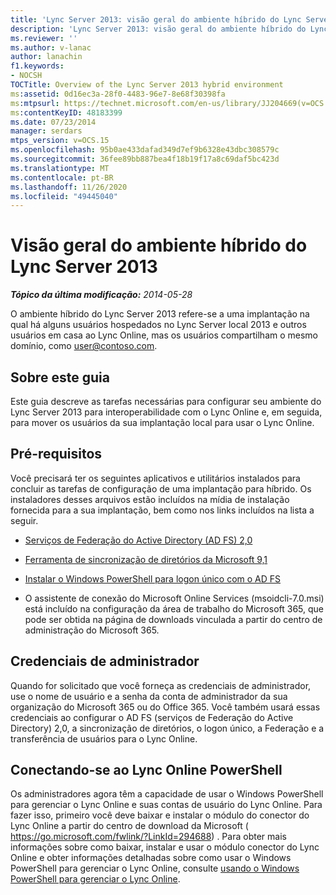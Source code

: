 ```yaml
---
title: 'Lync Server 2013: visão geral do ambiente híbrido do Lync Server'
description: 'Lync Server 2013: visão geral do ambiente híbrido do Lync Server.'
ms.reviewer: ''
ms.author: v-lanac
author: lanachin
f1.keywords:
- NOCSH
TOCTitle: Overview of the Lync Server 2013 hybrid environment
ms:assetid: 0d16ec3a-28f0-4483-96e7-8e68f30398fa
ms:mtpsurl: https://technet.microsoft.com/en-us/library/JJ204669(v=OCS.15)
ms:contentKeyID: 48183399
ms.date: 07/23/2014
manager: serdars
mtps_version: v=OCS.15
ms.openlocfilehash: 95b0ae433dafad349d7ef9b6328e43dbc308579c
ms.sourcegitcommit: 36fee89bb887bea4f18b19f17a8c69daf5bc423d
ms.translationtype: MT
ms.contentlocale: pt-BR
ms.lasthandoff: 11/26/2020
ms.locfileid: "49445040"
---
```

# <a name="overview-of-the-lync-server-2013-hybrid-environment"></a>Visão geral do ambiente híbrido do Lync Server 2013

<div data-xmlns="http://www.w3.org/1999/xhtml">

<div class="topic" data-xmlns="http://www.w3.org/1999/xhtml" data-msxsl="urn:schemas-microsoft-com:xslt" data-cs="https://msdn.microsoft.com/">

<div data-asp="https://msdn2.microsoft.com/asp">



</div>

<div id="mainSection">

<div id="mainBody">

<span> </span>

_**Tópico da última modificação:** 2014-05-28_

O ambiente híbrido do Lync Server 2013 refere-se a uma implantação na qual há alguns usuários hospedados no Lync Server local 2013 e outros usuários em casa ao Lync Online, mas os usuários compartilham o mesmo domínio, como user@contoso.com.

<div>

## <a name="about-this-guide"></a>Sobre este guia

Este guia descreve as tarefas necessárias para configurar seu ambiente do Lync Server 2013 para interoperabilidade com o Lync Online e, em seguida, para mover os usuários da sua implantação local para usar o Lync Online.

</div>

<div>

## <a name="prerequisites"></a>Pré-requisitos

Você precisará ter os seguintes aplicativos e utilitários instalados para concluir as tarefas de configuração de uma implantação para híbrido. Os instaladores desses arquivos estão incluídos na mídia de instalação fornecida para a sua implantação, bem como nos links incluídos na lista a seguir.

  - [Serviços de Federação do Active Directory (AD FS) 2,0](https://go.microsoft.com/fwlink/p/?linkid=257305)

  - [Ferramenta de sincronização de diretórios da Microsoft 9,1](https://go.microsoft.com/fwlink/p/?linkid=257307)

  - [Instalar o Windows PowerShell para logon único com o AD FS](https://go.microsoft.com/fwlink/p/?linkid=398710)

  - O assistente de conexão do Microsoft Online Services (msoidcli-7.0.msi) está incluído na configuração da área de trabalho do Microsoft 365, que pode ser obtida na página de downloads vinculada a partir do centro de administração do Microsoft 365.

</div>

<div>

## <a name="administrator-credentials"></a>Credenciais de administrador

Quando for solicitado que você forneça as credenciais de administrador, use o nome de usuário e a senha da conta de administrador da sua organização do Microsoft 365 ou do Office 365. Você também usará essas credenciais ao configurar o AD FS (serviços de Federação do Active Directory) 2,0, a sincronização de diretórios, o logon único, a Federação e a transferência de usuários para o Lync Online.

</div>

<div>

## <a name="connecting-to-lync-online-powershell"></a>Conectando-se ao Lync Online PowerShell

Os administradores agora têm a capacidade de usar o Windows PowerShell para gerenciar o Lync Online e suas contas de usuário do Lync Online. Para fazer isso, primeiro você deve baixar e instalar o módulo do conector do Lync Online a partir do centro de download da Microsoft ( https://go.microsoft.com/fwlink/?LinkId=294688) . Para obter mais informações sobre como baixar, instalar e usar o módulo conector do Lync Online e obter informações detalhadas sobre como usar o Windows PowerShell para gerenciar o Lync Online, consulte [usando o Windows PowerShell para gerenciar o Lync Online](https://docs.microsoft.com/SkypeForBusiness/set-up-your-computer-for-windows-powershell/set-up-your-computer-for-windows-powershell).

</div>

</div>

<span> </span>

</div>

</div>

</div>

